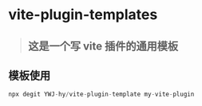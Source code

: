 # vite-plugin-templates
  > ## 这是一个写 vite 插件的通用模板

## 模板使用

```js
npx degit YWJ-hy/vite-plugin-template my-vite-plugin
```